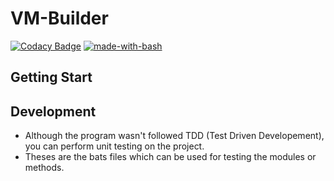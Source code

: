 # VM-Builder
[![Codacy Badge](https://api.codacy.com/project/badge/Grade/a8c943b8b60d40e9b607b46b30e47ec9)](https://www.codacy.com/manual/phamduchongan93/VM-Builder?utm_source=github.com&amp;utm_medium=referral&amp;utm_content=phamduchongan93/VM-Builder&amp;utm_campaign=Badge_Grade)
[![made-with-bash](https://img.shields.io/badge/Made%20with-Bash-1f425f.svg)](https://www.gnu.org/software/bash/)

## Getting Start

## Development
- Although the program wasn't followed TDD (Test Driven Developement), you can perform unit testing on the project.
- Theses are the bats files which can be used for testing the modules or methods. 
